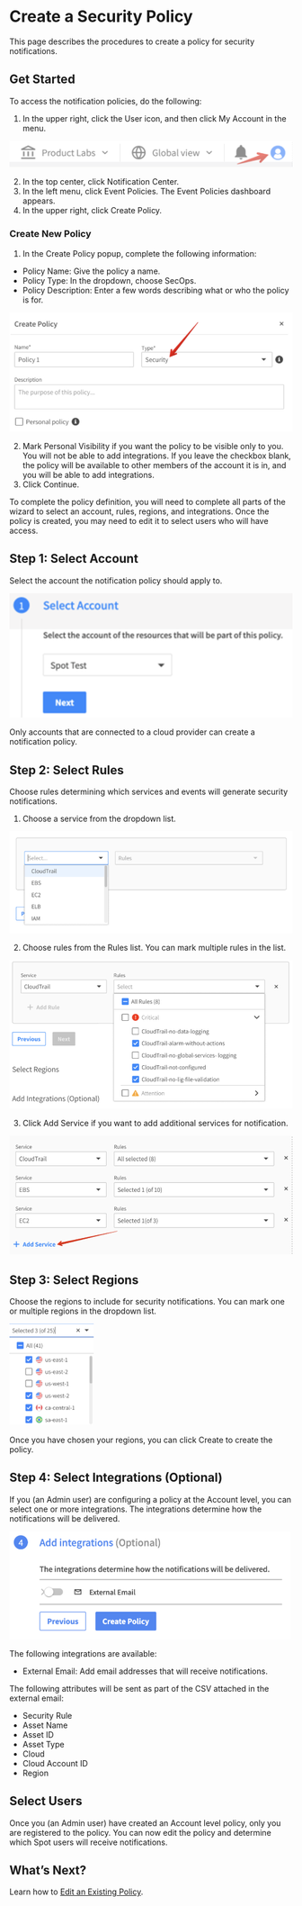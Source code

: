 # Create a Security Policy

This page describes the procedures to create a policy for security notifications.

## Get Started

To access the notification policies, do the following:

1. In the upper right, click the User icon, and then click My Account in the menu.

<img src="/administration/_media/create-security-policy-1.png" />

2. In the top center, click Notification Center.
3. In the left menu, click Event Policies. The Event Policies dashboard appears.
4. In the upper right, click Create Policy.

### Create New Policy

1. In the Create Policy popup, complete the following information:
* Policy Name: Give the policy a name.
* Policy Type: In the dropdown, choose SecOps.
* Policy Description: Enter a few words describing what or who the policy is for.

<img src="/administration/_media/create-security-policy-2.png" />

2. Mark Personal Visibility if you want the policy to be visible only to you. You will not be able to add integrations. If you leave the checkbox blank, the policy will be available to other members of the account it is in, and you will be able to add integrations.
3. Click Continue.

To complete the policy definition, you will need to complete all parts of the wizard to select an account, rules, regions, and integrations. Once the policy is created, you may need to edit it to select users who will have access.  

## Step 1: Select Account

Select the account the notification policy should apply to.

<img src="/administration/_media/create-security-policy-3.png" />

Only accounts that are connected to a cloud provider can create a notification policy.

## Step 2: Select Rules

Choose rules determining which services and events will generate security notifications.

1.  Choose a service from the dropdown list.

<img src="/administration/_media/create-security-policy-4.png" />

2. Choose rules from the Rules list. You can mark multiple rules in the list.

<img src="/administration/_media/create-security-policy-5.png" />

3. Click Add Service if you want to add additional services for notification.

<img src="/administration/_media/create-security-policy-6.png" />

## Step 3: Select Regions

Choose the regions to include for security notifications. You can mark one or multiple regions in the dropdown list.

<img src="/administration/_media/create-security-policy-7.png" width="150" />

Once you have chosen your regions, you can click Create to create the policy.

## Step 4: Select Integrations (Optional)

If you (an Admin user) are configuring a policy at the Account level, you can select one or more integrations. The integrations determine how the notifications will be delivered.

<img src="/administration/_media/create-security-policy-8.png" width="500" />

The following integrations are available:

* External Email: Add email addresses that will receive notifications.

The following attributes will be sent as part of the CSV attached in the external email:  

* Security Rule	 
* Asset Name	 
* Asset ID	 
* Asset Type
* Cloud
* Cloud Account ID
* Region

## Select Users

Once you (an Admin user) have created an Account level policy, only you are registered to the policy. You can now edit the policy and determine which Spot users will receive notifications.

## What’s Next?

Learn how to [Edit an Existing Policy](administration/notification-center/edit-a-notification-policy).
